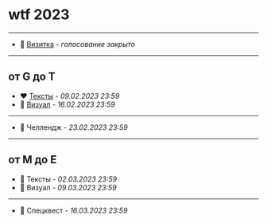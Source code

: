 # wtf 2023
----------

* 💜 [Визитка](/wtf2023/01_visitcard.htm) - *голосование закрыто*

----------

## от G до T
* ❤️ [Тексты](/wtf2023/02_gpg13_texts.htm) - *09.02.2023  23:59*
* 🧡 [Визуал](/wtf2023/02_gpg13_visual.htm) - *16.02.2023  23:59*

----------

* 💛 Челлендж - *23.02.2023  23:59*

----------

## от M до E
* 💚 Тексты - *02.03.2023  23:59*
* 💙 Визуал - *09.03.2023  23:59*

----------

* 💜 Спецквест - *16.03.2023  23:59*
